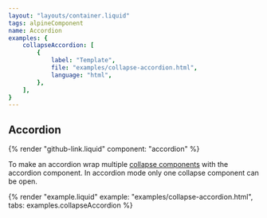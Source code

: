 ```yaml
---
layout: "layouts/container.liquid"
tags: alpineComponent
name: Accordion
examples: {
    collapseAccordion: [
        {
            label: "Template",
            file: "examples/collapse-accordion.html",
            language: "html",
        },
    ],
}
---
```

## Accordion

{% render "github-link.liquid" component: "accordion" %}

To make an accordion wrap multiple [collapse components](/documentation/collapse) with the accordion component. In accordion mode only one collapse component can be open.

{% render "example.liquid" example: "examples/collapse-accordion.html", tabs: examples.collapseAccordion %}

